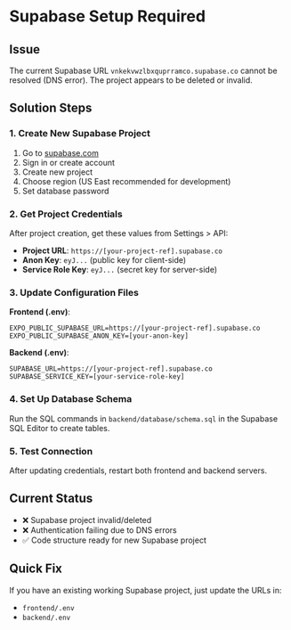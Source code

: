 # Supabase Setup Required

## Issue
The current Supabase URL `vnkekvwzlbxquprramco.supabase.co` cannot be resolved (DNS error). The project appears to be deleted or invalid.

## Solution Steps

### 1. Create New Supabase Project
1. Go to [supabase.com](https://supabase.com)
2. Sign in or create account
3. Create new project
4. Choose region (US East recommended for development)
5. Set database password

### 2. Get Project Credentials
After project creation, get these values from Settings > API:

- **Project URL**: `https://[your-project-ref].supabase.co`
- **Anon Key**: `eyJ...` (public key for client-side)
- **Service Role Key**: `eyJ...` (secret key for server-side)

### 3. Update Configuration Files

**Frontend (.env)**:
```env
EXPO_PUBLIC_SUPABASE_URL=https://[your-project-ref].supabase.co
EXPO_PUBLIC_SUPABASE_ANON_KEY=[your-anon-key]
```

**Backend (.env)**:
```env
SUPABASE_URL=https://[your-project-ref].supabase.co
SUPABASE_SERVICE_KEY=[your-service-role-key]
```

### 4. Set Up Database Schema
Run the SQL commands in `backend/database/schema.sql` in the Supabase SQL Editor to create tables.

### 5. Test Connection
After updating credentials, restart both frontend and backend servers.

## Current Status
- ❌ Supabase project invalid/deleted
- ❌ Authentication failing due to DNS errors
- ✅ Code structure ready for new Supabase project

## Quick Fix
If you have an existing working Supabase project, just update the URLs in:
- `frontend/.env`
- `backend/.env`